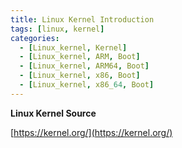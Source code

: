 ```yaml
---
title: Linux Kernel Introduction
tags: [linux, kernel]
categories:
  - [Linux_kernel, Kernel]
  - [Linux_kernel, ARM, Boot]
  - [Linux_kernel, ARM64, Boot]
  - [Linux_kernel, x86, Boot]
  - [Linux_kernel, x86_64, Boot]
---
```



**Linux Kernel Source**

[https://kernel.org/](https://kernel.org/)

<!--more-->